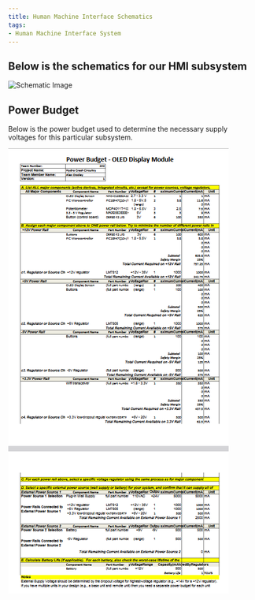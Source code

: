 ```yaml
---
title: Human Machine Interface Schematics
tags:
- Human Machine Interface System
---
```


## Below is the schematics for our HMI subsystem

![Schematic Image](./2025-04-18.png)

## Power Budget

Below is the power budget used to determine the necessary supply voltages for this particular subsystem.

![Power Budget](./2025-02-26.png)
